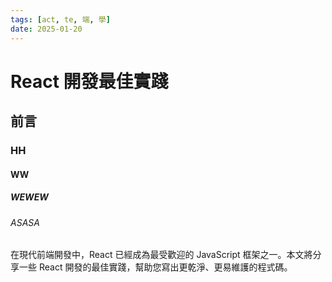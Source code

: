 ```yaml
---
tags: [act, te, 端, 學]
date: 2025-01-20
---
```


# React 開發最佳實踐

## 前言

### HH

#### WW

#####  WEWEW

###### ASASA
在現代前端開發中，React 已經成為最受歡迎的 JavaScript 框架之一。本文將分享一些 React 開發的最佳實踐，幫助您寫出更乾淨、更易維護的程式碼。